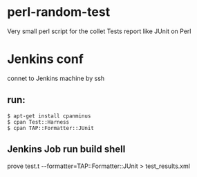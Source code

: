 # perl-random-test
Very small perl script for the collet Tests report like JUnit on Perl
# Jenkins conf
connet to Jenkins machine by ssh

## run:
```shell
$ apt-get install cpanminus
$ cpan Test::Harness
$ cpan TAP::Formatter::JUnit
```
## Jenkins Job run build shell 
prove test.t --formatter=TAP::Formatter::JUnit > test_results.xml
